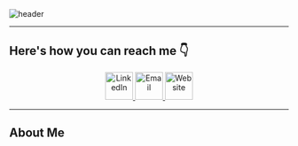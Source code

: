 <!-- Header -->
<img src="https://capsule-render.vercel.app/api?type=waving&color=0:11048a,100:88048a&height=150&section=header&text=Hey%20there!&fontSize=65&fontColor=f2f5fc" alt="header">

---

<h2>Here's how you can reach me 👇 </h2>

<div style="text-align: center;">
  <!-- LinkedIn Profile Link -->
  <a href="https://www.linkedin.com/in/al-sakthi-a71b56226/">
    <img height="50" src="https://github.com/Alsa5/Alsa5/assets/122151829/eac6e99a-4b29-41db-b0e5-931874581540" alt="LinkedIn" >
  </a>

  <!-- Email Link -->
  <a href="mailto:sakthialagappan67@gmail.com">
    <img height="50" src="https://github.com/Alsa5/Alsa5/assets/122151829/b6f74e85-478b-47a5-926a-d9a57a45052e" alt="Email">
  </a>

  <!-- Website Link -->
  <a href="https://sakthi-alagappan.netlify.app/">
    <img height="50" src="https://github.com/Alsa5/Alsa5/assets/122151829/66823532-6374-449e-9723-0f41d093475d" alt="Website">
  </a>
</div>


---

<h2>About Me</h2>
